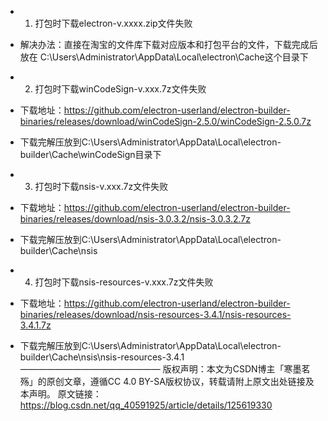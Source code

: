 * 1. 打包时下载electron-v.xxxx.zip文件失败

* 解决办法：直接在淘宝的文件库下载对应版本和打包平台的文件，下载完成后放在 C:\Users\Administrator\AppData\Local\electron\Cache这个目录下

* 2. 打包时下载winCodeSign-v.xxx.7z文件失败

* 下载地址：https://github.com/electron-userland/electron-builder-binaries/releases/download/winCodeSign-2.5.0/winCodeSign-2.5.0.7z

* 下载完解压放到C:\Users\Administrator\AppData\Local\electron-builder\Cache\winCodeSign目录下

* 3. 打包时下载nsis-v.xxx.7z文件失败

* 下载地址：https://github.com/electron-userland/electron-builder-binaries/releases/download/nsis-3.0.3.2/nsis-3.0.3.2.7z

* 下载完解压放到C:\Users\Administrator\AppData\Local\electron-builder\Cache\nsis

* 4. 打包时下载nsis-resources-v.xxx.7z文件失败

* 下载地址：https://github.com/electron-userland/electron-builder-binaries/releases/download/nsis-resources-3.4.1/nsis-resources-3.4.1.7z

* 下载完解压放到C:\Users\Administrator\AppData\Local\electron-builder\Cache\nsis\nsis-resources-3.4.1
————————————————
版权声明：本文为CSDN博主「寒墨茗殇」的原创文章，遵循CC 4.0 BY-SA版权协议，转载请附上原文出处链接及本声明。
原文链接：https://blog.csdn.net/qq_40591925/article/details/125619330
